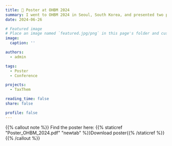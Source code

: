 ```yaml
---
title: 👥 Poster at OHBM 2024
summary: I went to OHBM 2024 in Seoul, South Korea, and presented two posters
date: 2024-06-26

# Featured image
# Place an image named `featured.jpg/png` in this page's folder and customize its options here.
image:
  caption: ''

authors:
  - admin

tags:
  - Poster
  - Conference

projects:
  - TaxThem

reading_time: false
share: false

profile: false
---
```

{{% callout note %}}
Find the poster here: {{% staticref "Poster_OHBM_2024.pdf" "newtab" %}}Download poster{{% /staticref %}}
{{% /callout %}}
